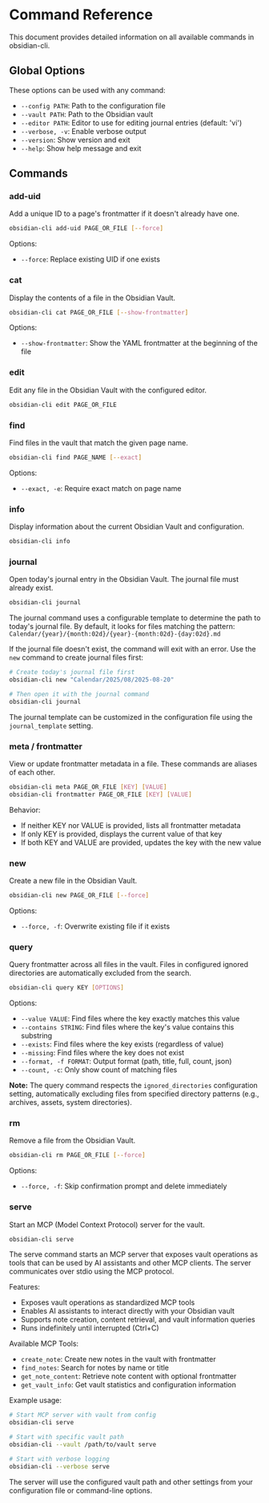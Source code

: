 # Command Reference

This document provides detailed information on all available commands in obsidian-cli.

## Global Options

These options can be used with any command:

- `--config PATH`: Path to the configuration file
- `--vault PATH`: Path to the Obsidian vault
- `--editor PATH`: Editor to use for editing journal entries (default: 'vi')
- `--verbose, -v`: Enable verbose output
- `--version`: Show version and exit
- `--help`: Show help message and exit

## Commands

### add-uid

Add a unique ID to a page's frontmatter if it doesn't already have one.

```bash
obsidian-cli add-uid PAGE_OR_FILE [--force]
```

Options:

- `--force`: Replace existing UID if one exists

### cat

Display the contents of a file in the Obsidian Vault.

```bash
obsidian-cli cat PAGE_OR_FILE [--show-frontmatter]
```

Options:

- `--show-frontmatter`: Show the YAML frontmatter at the beginning of the file

### edit

Edit any file in the Obsidian Vault with the configured editor.

```bash
obsidian-cli edit PAGE_OR_FILE
```

### find

Find files in the vault that match the given page name.

```bash
obsidian-cli find PAGE_NAME [--exact]
```

Options:

- `--exact, -e`: Require exact match on page name

### info

Display information about the current Obsidian Vault and configuration.

```bash
obsidian-cli info
```

### journal

Open today's journal entry in the Obsidian Vault. The journal file must already exist.

```bash
obsidian-cli journal
```

The journal command uses a configurable template to determine the path to today's journal file. By default, it looks for files matching the pattern: `Calendar/{year}/{month:02d}/{year}-{month:02d}-{day:02d}.md`

If the journal file doesn't exist, the command will exit with an error. Use the `new` command to create journal files first:

```bash
# Create today's journal file first
obsidian-cli new "Calendar/2025/08/2025-08-20"

# Then open it with the journal command
obsidian-cli journal
```

The journal template can be customized in the configuration file using the `journal_template` setting.

### meta / frontmatter

View or update frontmatter metadata in a file. These commands are aliases of each other.

```bash
obsidian-cli meta PAGE_OR_FILE [KEY] [VALUE]
obsidian-cli frontmatter PAGE_OR_FILE [KEY] [VALUE]
```

Behavior:

- If neither KEY nor VALUE is provided, lists all frontmatter metadata
- If only KEY is provided, displays the current value of that key
- If both KEY and VALUE are provided, updates the key with the new value

### new

Create a new file in the Obsidian Vault.

```bash
obsidian-cli new PAGE_OR_FILE [--force]
```

Options:

- `--force, -f`: Overwrite existing file if it exists

### query

Query frontmatter across all files in the vault. Files in configured ignored directories are automatically excluded from the search.

```bash
obsidian-cli query KEY [OPTIONS]
```

Options:

- `--value VALUE`: Find files where the key exactly matches this value
- `--contains STRING`: Find files where the key's value contains this substring
- `--exists`: Find files where the key exists (regardless of value)
- `--missing`: Find files where the key does not exist
- `--format, -f FORMAT`: Output format (path, title, full, count, json)
- `--count, -c`: Only show count of matching files

**Note:** The query command respects the `ignored_directories` configuration setting, automatically excluding files from specified directory patterns (e.g., archives, assets, system directories).

### rm

Remove a file from the Obsidian Vault.

```bash
obsidian-cli rm PAGE_OR_FILE [--force]
```

Options:

- `--force, -f`: Skip confirmation prompt and delete immediately

### serve

Start an MCP (Model Context Protocol) server for the vault.

```bash
obsidian-cli serve
```

The serve command starts an MCP server that exposes vault operations as tools that can be used by AI assistants and other MCP clients. The server communicates over stdio using the MCP protocol.

Features:

- Exposes vault operations as standardized MCP tools
- Enables AI assistants to interact directly with your Obsidian vault
- Supports note creation, content retrieval, and vault information queries
- Runs indefinitely until interrupted (Ctrl+C)

Available MCP Tools:

- `create_note`: Create new notes in the vault with frontmatter
- `find_notes`: Search for notes by name or title
- `get_note_content`: Retrieve note content with optional frontmatter
- `get_vault_info`: Get vault statistics and configuration information

Example usage:

```bash
# Start MCP server with vault from config
obsidian-cli serve

# Start with specific vault path
obsidian-cli --vault /path/to/vault serve

# Start with verbose logging
obsidian-cli --verbose serve
```

The server will use the configured vault path and other settings from your configuration file or command-line options.
